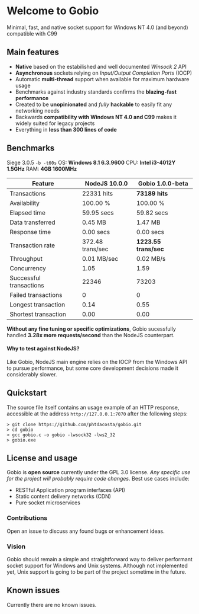 # Welcome to Gobio
Minimal, fast, and native socket support for Windows NT 4.0 (and beyond) compatible with C99

## Main features
* **Native** based on the estabilished and well documented *Winsock 2* API
* **Asynchronous** sockets relying on *Input/Output Completion Ports* (IOCP)
* Automatic **multi-thread** support when available for maximum hardware usage
* Benchmarks against industry standards confirms the **blazing-fast performance**
* Created to be **unopinionated** and *fully* **hackable** to easily fit any networking needs
* Backwards **compatibility with Windows NT 4.0 and C99** makes it widely suited for legacy projects
* Everything in **less than 300 lines of code**

## Benchmarks
Siege 3.0.5 ```-b -t60s``` OS: **Windows 8.1 6.3.9600** CPU: **Intel i3-4012Y 1.5GHz** RAM: **4GB 1600MHz**

 Feature | NodeJS 10.0.0 | Gobio 1.0.0-beta
--------|--------|--------
Transactions      |          22331 hits  | **73189 hits**
Availability      |          100.00 % | 100.00 %
Elapsed time      |          59.95 secs | 59.82 secs
Data transferred  |          0.45 MB | 1.47 MB
Response time     |          0.00 secs | 0.00 secs
Transaction rate  |          372.48 trans/sec | **1223.55 trans/sec**
Throughput        |          0.01 MB/sec | 0.02 MB/s
Concurrency       |          1.05 | 1.59
Successful transactions    | 22346 | 73203
Failed transactions        | 0 | 0
Longest transaction        | 0.14 | 0.55
Shortest transaction       | 0.00 | 0.00

**Without any fine tuning or specific optimizations**, Gobio sucessfully handled **3.28x more requests/second** than the NodeJS counterpart.
#### Why to test against NodeJS?
Like Gobio, NodeJS main engine relies on the IOCP from the Windows API to pursue performance, but some core development decisions made it considerably slower.

## Quickstart
The source file itself contains an usage example of an HTTP response, accessible at the address ```http://127.0.0.1:7070``` after the following steps:
```
> git clone https://github.com/phtdacosta/gobio.git
> cd gobio
> gcc gobio.c -o gobio -lwsock32 -lws2_32
> gobio.exe 
```

## License and usage
Gobio is **open source** currently under the GPL 3.0 license.
*Any specific use for the project will probably require code changes.*
Best use cases include:
* RESTful Application program interfaces (API)
* Static content delivery networks (CDN)
* Pure socket microservices

### Contributions
Open an issue to discuss any found bugs or enhancement ideas.
### Vision
Gobio should remain a simple and straightforward way to deliver performant socket support for Windows and Unix systems.
Although not implemented yet, Unix support is going to be part of the project sometime in the future.

## Known issues
Currently there are no known issues.
